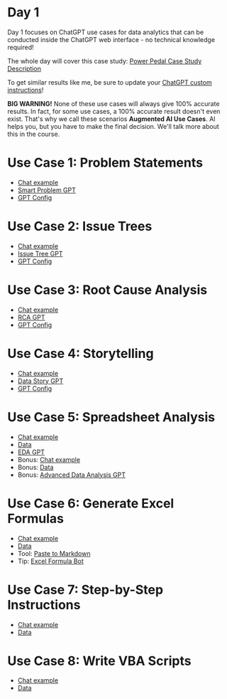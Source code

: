 # Day 1

Day 1 focuses on ChatGPT use cases for data analytics that can be conducted inside the ChatGPT web interface - no technical knowledge required!

The whole day will cover this case study: [Power Pedal Case Study Description](https://github.com/tobiaszwingmann/chatgpt-for-data-analytics/blob/main/Day%201/Case%20Study_%20Pedal%20Power%20Inc.pdf)

To get similar results like me, be sure to update your [ChatGPT custom instructions](https://github.com/tobiaszwingmann/chatgpt-for-data-analytics/blob/main/Day%201/custom_instructions.md)!

**BIG WARNING!** None of these use cases will always give 100% accurate results. In fact, for some use cases, a 100% accurate result doesn't even exist. That's why we call these scenarios **Augmented AI Use Cases**. AI helps you, but you have to make the final decision. We'll talk more about this in the course.

# Use Case 1: Problem Statements
- [Chat example](https://chat.openai.com/share/3a5274f8-2ddb-4cf7-bc6e-88ad407b64b7)
- [Smart Problem GPT](https://chat.openai.com/g/g-tHZOlUaYD-smart-problem-gpt)
- [GPT Config](https://github.com/tobiaszwingmann/chatgpt-for-data-analytics/blob/main/Day%201/GPT%20Configs/smart-problem-gpt.md)

# Use Case 2: Issue Trees
- [Chat example](https://chat.openai.com/share/91828f4e-7006-4403-b536-6d99c20fab45)
- [Issue Tree GPT](https://chat.openai.com/g/g-qaKT45vrL-issue-tree-gpt)
- [GPT Config](https://github.com/tobiaszwingmann/chatgpt-for-data-analytics/blob/main/Day%201/GPT%20Configs/Issue-tree-gpt.md)

# Use Case 3: Root Cause Analysis
- [Chat example](#)
- [RCA GPT](https://chat.openai.com/g/g-3fPXHFQOm-rca-gpt)
- [GPT Config](#)

# Use Case 4: Storytelling
- [Chat example](#)
- [Data Story GPT](https://chat.openai.com/g/g-tF6UvnShB-data-storytelling-gpt)
- [GPT Config](#)

# Use Case 5: Spreadsheet Analysis
- [Chat example](#)
- [Data](#)
- [EDA GPT](https://chat.openai.com/g/g-tF6UvnShB-data-storytelling-gpt)
- Bonus: [Chat example](#)
- Bonus: [Data](#)
- Bonus: [Advanced Data Analysis GPT](https://chat.openai.com/g/g-HMNcP6w7d-data-analysis)

# Use Case 6: Generate Excel Formulas
- [Chat example](#)
- [Data](#)
- Tool: [Paste to Markdown](https://euangoddard.github.io/clipboard2markdown/)
- Tip: [Excel Formula Bot](https://formulabot.com)

# Use Case 7: Step-by-Step Instructions
- [Chat example](#)
- [Data](#)

# Use Case 8: Write VBA Scripts
- [Chat example](#)
- [Data](#)


